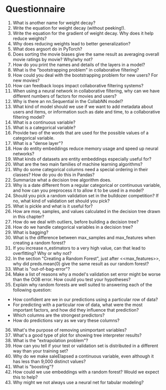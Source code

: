 # Questionnaire

1. What is another name for weight decay?
2. Write the equation for weight decay (without peeking!).
3. Write the equation for the gradient of weight decay. Why does it help reduce weights?
4. Why does reducing weights lead to better generalization?
5. What does argsort do in PyTorch?
6. Does sorting the movie biases give the same result as averaging overall movie ratings by movie? Why/why not?
7. How do you print the names and details of the layers in a model?
8. What is the "bootstrapping problem" in collaborative filtering?
9. How could you deal with the bootstrapping problem for new users? For new movies?
10. How can feedback loops impact collaborative filtering systems?
11. When using a neural network in collaborative filtering, why can we have different numbers of factors for movies and users?
12. Why is there an nn.Sequential in the CollabNN model?
13. What kind of model should we use if we want to add metadata about users and items, or information such as date and time, to a collaborative filtering model?
14. What is a continuous variable?
15. What is a categorical variable?
16. Provide two of the words that are used for the possible values of a categorical variable.
17. What is a "dense layer"?
18. How do entity embeddings reduce memory usage and speed up neural networks?
19. What kinds of datasets are entity embeddings especially useful for?
20. What are the two main families of machine learning algorithms?
21. Why do some categorical columns need a special ordering in their classes? How do you do this in Pandas?
22. Summarize what a decision tree algorithm does.
23. Why is a date different from a regular categorical or continuous variable, and how can you preprocess it to allow it to be used in a model?
24. Should you pick a random validation set in the bulldozer competition? If no, what kind of validation set should you pick?
25. What is pickle and what is it useful for?
26. How are mse, samples, and values calculated in the decision tree drawn in this chapter?
27. How do we deal with outliers, before building a decision tree?
28. How do we handle categorical variables in a decision tree?
29. What is bagging?
30. What is the difference between max_samples and max_features when creating a random forest?
31. If you increase n_estimators to a very high value, can that lead to overfitting? Why or why not?
32. In the section "Creating a Random Forest", just after <<max_features>>, why did preds.mean(0) give the same result as our random forest?
33. What is "out-of-bag-error"?
34. Make a list of reasons why a model's validation set error might be worse than the OOB error. How could you test your hypotheses?
35. Explain why random forests are well suited to answering each of the following question:
  * How confident are we in our predictions using a particular row of data?
  * For predicting with a particular row of data, what were the most important factors, and how did they influence that prediction?
  * Which columns are the strongest predictors?
  * How do predictions vary as we vary these columns?
36. What's the purpose of removing unimportant variables?
37. What's a good type of plot for showing tree interpreter results?
38. What is the "extrapolation problem"?
39. How can you tell if your test or validation set is distributed in a different way than your training set?
40. Why do we make saleElapsed a continuous variable, even although it has less than 9,000 distinct values?
41. What is "boosting"?
42. How could we use embeddings with a random forest? Would we expect this to help?
43. Why might we not always use a neural net for tabular modeling?

